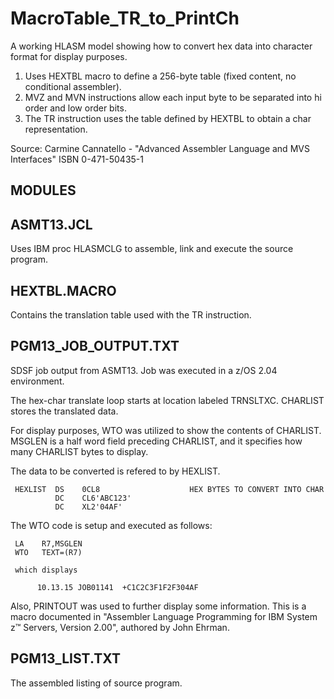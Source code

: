 # MacroTable_TR_to_PrintCh
A working HLASM model showing how to convert hex data into character format for display purposes.
1. Uses HEXTBL macro to define a 256-byte table (fixed content, no conditional assembler). 
2. MVZ and MVN instructions allow each input byte to be separated into hi order and low order bits.
3. The TR instruction uses the table defined by HEXTBL to obtain a char representation.

Source:  Carmine Cannatello - "Advanced Assembler Language and MVS Interfaces" ISBN 0-471-50435-1

MODULES
-------

ASMT13.JCL
----------
Uses IBM proc HLASMCLG to assemble, link and execute the source program.

HEXTBL.MACRO
------------
Contains the translation table used with the TR instruction.

PGM13_JOB_OUTPUT.TXT
--------------------
SDSF job output from ASMT13. Job was executed in a z/OS 2.04 environment.

The hex-char translate loop starts at location labeled TRNSLTXC. 
CHARLIST stores the translated data.

For display purposes, WTO was utilized to show the contents of CHARLIST.
MSGLEN is a half word field preceding CHARLIST, and it specifies how many CHARLIST bytes to display.

The data to be converted is refered to by HEXLIST.
 
     HEXLIST  DS    0CL8                    HEX BYTES TO CONVERT INTO CHAR                       
              DC    CL6'ABC123'                                                                  
              DC    XL2'04AF'      
 
 The WTO code is setup and executed as follows:
 
     LA    R7,MSGLEN                                                                    
     WTO   TEXT=(R7) 
 
     which displays
 
          10.13.15 JOB01141  +C1C2C3F1F2F304AF
 
 Also, PRINTOUT was used to further display some information. 
 This is a macro documented in "Assembler Language Programming for IBM System z™ Servers, Version 2.00", authored by John Ehrman. 

PGM13_LIST.TXT
--------------
The assembled listing of source program.
